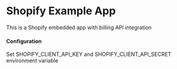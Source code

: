 # Shopify Example App

This is a Shopify embedded app with billing API integration

#### Configuration
Set SHOPIFY_CLIENT_API_KEY and SHOPIFY_CLIENT_API_SECRET environment variable